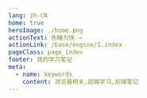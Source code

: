 ```yaml
---
lang: zh-CN
home: true
heroImage: ./home.png
actionText: 先睹为快 →
actionLink: /base/engine/1.index
pageClass: page_index
footer: 我的学习笔记
meta:
  - name: keywords
    content: 浏览器相关,前端学习,前端笔记
---
```


<template>
  <div class="cont">
    <div id="large-header" class="large-header"></div>
    <div class="features">
      <div class="feature">
        <h2><a href="/web-browser/base/engine/1.index.html">浏览器相关知识</a></h2> 
        <p>掌握创建一个项目所需的工具、环境、配置、技术选型、场景应用、技巧、优化、部署等常见流程</p>
      </div>
      <div class="feature">
        <h2><a href="/web-browser/base/project/1.index.html">浏览器功能模块</a></h2> 
        <p>掌握一般项目中的配置、包管理、登录、权限、测试、监控、国际化、服务端渲染、富文本、上传下载等常见功能</p>
      </div>
      <div class="feature">
        <h2><a href="/web-browser/base/vue2.x/1.index.html">浏览器基础知识</a></h2> 
        <p>掌握浏览器2.x全家桶和浏览器3.x全家桶中重点知识，对相关官方文档进行一些知识的补充，全面提升浏览器的基础知识能力</p>
      </div>
      <div class="feature">
        <h2><a href="/web-browser/senior/component/1.index.html">浏览器组件开发</a></h2> 
        <p>了解组件设计思路，组件编写工作流搭建，从0编写复杂组件之异步级联组件 单元测试编写及组件的发布</p>
      </div>
      <div class="feature">
        <h2><a href="/web-browser/senior/typescript/1.index.html">TypeScript的应用</a></h2> 
        <p>了解在大型项目中使用TypeScript构建和开发前端项目的一些基础知识，以及需要注意的一些问题</p>
      </div>
      <div class="feature">
        <h2><a href="/web-browser/senior/deploy/1.index.html">浏览器的构建布署</a></h2> 
        <p>了解vue项目中使用gitlab、genkins、以及 docker + nginx实现vue的布署和持续集成的一些基本知识</p>
      </div>
      <div class="feature">
        <h2><a href="/web-browser/source/vue2.x/1.index.html">浏览器 2.x源码实现</a></h2> 
        <p>深入了解浏览器/cli2.x原理、浏览器 2.x原理剖析、浏览器-router3.x原理剖析、浏览器x3.x原理剖析 </p>
      </div>
      <div class="feature">
        <h2><a href="/web-browser/source/vue3.x/1.index.html">浏览器 3.x源码实现</a></h2> 
        <p>深入了解浏览器/cli3.x原理、浏览器 3.x原理剖析、浏览器-router4.x理剖析、浏览器x4.x理剖析</p>
      </div>
      <div class="feature">
        <h2><a href="https://cn.vuejs.org">浏览器 相关资料</a></h2> 
        <p>主要介绍一些vue额外相关的资料、相关的书籍对vue相关知识进行一些补充</p>
      </div>
    </div>
  </div>
</template>
